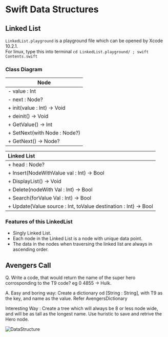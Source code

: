 # Swift Data Structures

## Linked List
```LinkedList.playground``` is a playground file which can be opened by Xcode 10.2.1.  
For linux, type this into terminal
```cd LinkedList.playground/ ; swift Contents.swift```
### Class Diagram

|Node 			 							|
|-----			 							|
|- value : Int						 	|
|- next : Node?							|
|+ init(value : Int) -> Void			|
|+ deinit() -> Void						|
|+ GetValue() -> Int					|
|+ SetNext(with Node : Node?)			|
|+ GetNext() -> Node?					|

|Linked List								|
|:----------------------------------|
|+ head : Node?							|
|+ Insert(NodeWithValue val : Int) -> Bool|
|+ DisplayList() -> Void				|
|+ Delete(nodeWith Val : Int) -> Bool|
|+ Search(forValue Val : Int) -> Bool|
|+ Update(Value source : Int, toValue destination : Int) -> Bool|

### Features of this LinkedList

* Singly Linked List.
* Each node in the Linked List is a node with unique data point.
* The data in the nodes when traversing the linked list are always in ascending order.


## Avengers Call

Q. Write a code, that would return the name of the super hero corrosponding to the T9 code? eg 0 4855 -> Hulk.

A. Easy and boring way: Create a dictionary od [String : String], with T9 as the key, and name as the value. Refer AvengersDictionary

Interesting Way : Create a tree which will always be 8 or less node wide, and will be as tall as the longest name. Use huristic to save and retrive the Hero node.

![DataStructure](https://github.com/Ananta11/Swift-Data-Structures/raw/master/Common/Tree.png)
